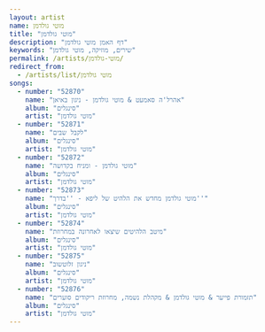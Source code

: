 ```yaml
---
layout: artist
name: מוטי גולדמן
title: "מוטי גולדמן"
description: "דף האמן מוטי גולדמן"
keywords: "שירים, מוזיקה, מוטי גולדמן"
permalink: /artists/מוטי-גולדמן/
redirect_from:
  - /artists/list/מוטי גולדמן
songs:
  - number: "52870"
    name: "אהרל'ה סאמעט & מוטי גולדמן - ניגון באיאן"
    album: "סינגלים"
    artist: "מוטי גולדמן"
  - number: "52871"
    name: "לקבל שבים"
    album: "סינגלים"
    artist: "מוטי גולדמן"
  - number: "52872"
    name: "מוטי גולדמן - ומניח בקדושה"
    album: "סינגלים"
    artist: "מוטי גולדמן"
  - number: "52873"
    name: "מוטי גולדמן מחדש את הלהיט של ליפא - ''בדרך''"
    album: "סינגלים"
    artist: "מוטי גולדמן"
  - number: "52874"
    name: "מיטב הלהיטים שיצאו לאחרונה במחרוזת"
    album: "סינגלים"
    artist: "מוטי גולדמן"
  - number: "52875"
    name: "ניגון זלוטשוב"
    album: "סינגלים"
    artist: "מוטי גולדמן"
  - number: "52876"
    name: "תזמורת פייער & מוטי גולדמן & מקהלת נשמה, מחרוזת ריקודים סוערים"
    album: "סינגלים"
    artist: "מוטי גולדמן"
---
```


